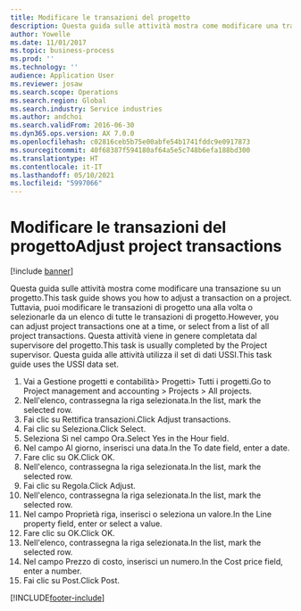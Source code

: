 ```yaml
---
title: Modificare le transazioni del progetto
description: Questa guida sulle attività mostra come modificare una transazione su un progetto.
author: Yowelle
ms.date: 11/01/2017
ms.topic: business-process
ms.prod: ''
ms.technology: ''
audience: Application User
ms.reviewer: josaw
ms.search.scope: Operations
ms.search.region: Global
ms.search.industry: Service industries
ms.author: andchoi
ms.search.validFrom: 2016-06-30
ms.dyn365.ops.version: AX 7.0.0
ms.openlocfilehash: c02816ceb5b75e00abfe54b1741fddc9e0917873
ms.sourcegitcommit: 40f68387f594180af64a5e5c748b6efa188bd300
ms.translationtype: HT
ms.contentlocale: it-IT
ms.lasthandoff: 05/10/2021
ms.locfileid: "5997066"
---
```

# <a name="adjust-project-transactions"></a><span data-ttu-id="a7847-103">Modificare le transazioni del progetto</span><span class="sxs-lookup"><span data-stu-id="a7847-103">Adjust project transactions</span></span>

[!include [banner](../../includes/banner.md)]

<span data-ttu-id="a7847-104">Questa guida sulle attività mostra come modificare una transazione su un progetto.</span><span class="sxs-lookup"><span data-stu-id="a7847-104">This task guide shows you how to adjust a transaction on a project.</span></span> <span data-ttu-id="a7847-105">Tuttavia, puoi modificare le transazioni di progetto una alla volta o selezionarle da un elenco di tutte le transazioni di progetto.</span><span class="sxs-lookup"><span data-stu-id="a7847-105">However, you can adjust project transactions one at a time, or select from a list of all project transactions.</span></span> <span data-ttu-id="a7847-106">Questa attività viene in genere completata dal supervisore del progetto.</span><span class="sxs-lookup"><span data-stu-id="a7847-106">This task is usually completed by the Project supervisor.</span></span> <span data-ttu-id="a7847-107">Questa guida alle attività utilizza il set di dati USSI.</span><span class="sxs-lookup"><span data-stu-id="a7847-107">This task guide uses the USSI data set.</span></span>

1. <span data-ttu-id="a7847-108">Vai a Gestione progetti e contabilità> Progetti> Tutti i progetti.</span><span class="sxs-lookup"><span data-stu-id="a7847-108">Go to Project management and accounting > Projects > All projects.</span></span> 
2. <span data-ttu-id="a7847-109">Nell'elenco, contrassegna la riga selezionata.</span><span class="sxs-lookup"><span data-stu-id="a7847-109">In the list, mark the selected row.</span></span> 
3. <span data-ttu-id="a7847-110">Fai clic su Rettifica transazioni.</span><span class="sxs-lookup"><span data-stu-id="a7847-110">Click Adjust transactions.</span></span> 
4. <span data-ttu-id="a7847-111">Fai clic su Seleziona.</span><span class="sxs-lookup"><span data-stu-id="a7847-111">Click Select.</span></span> 
5. <span data-ttu-id="a7847-112">Seleziona Sì nel campo Ora.</span><span class="sxs-lookup"><span data-stu-id="a7847-112">Select Yes in the Hour field.</span></span> 
6. <span data-ttu-id="a7847-113">Nel campo Al giorno, inserisci una data.</span><span class="sxs-lookup"><span data-stu-id="a7847-113">In the To date field, enter a date.</span></span> 
7. <span data-ttu-id="a7847-114">Fare clic su OK.</span><span class="sxs-lookup"><span data-stu-id="a7847-114">Click OK.</span></span> 
8. <span data-ttu-id="a7847-115">Nell'elenco, contrassegna la riga selezionata.</span><span class="sxs-lookup"><span data-stu-id="a7847-115">In the list, mark the selected row.</span></span> 
9. <span data-ttu-id="a7847-116">Fai clic su Regola.</span><span class="sxs-lookup"><span data-stu-id="a7847-116">Click Adjust.</span></span> 
10. <span data-ttu-id="a7847-117">Nell'elenco, contrassegna la riga selezionata.</span><span class="sxs-lookup"><span data-stu-id="a7847-117">In the list, mark the selected row.</span></span> 
11. <span data-ttu-id="a7847-118">Nel campo Proprietà riga, inserisci o seleziona un valore.</span><span class="sxs-lookup"><span data-stu-id="a7847-118">In the Line property field, enter or select a value.</span></span> 
12. <span data-ttu-id="a7847-119">Fare clic su OK.</span><span class="sxs-lookup"><span data-stu-id="a7847-119">Click OK.</span></span> 
13. <span data-ttu-id="a7847-120">Nell'elenco, contrassegna la riga selezionata.</span><span class="sxs-lookup"><span data-stu-id="a7847-120">In the list, mark the selected row.</span></span> 
14. <span data-ttu-id="a7847-121">Nel campo Prezzo di costo, inserisci un numero.</span><span class="sxs-lookup"><span data-stu-id="a7847-121">In the Cost price field, enter a number.</span></span> 
15. <span data-ttu-id="a7847-122">Fai clic su Post.</span><span class="sxs-lookup"><span data-stu-id="a7847-122">Click Post.</span></span> 


[!INCLUDE[footer-include](../../includes/footer-banner.md)]